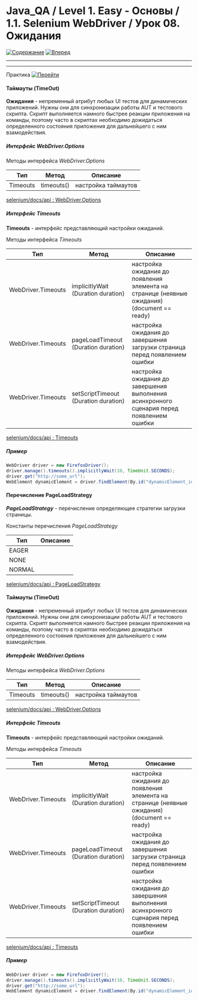 # Java_QA / Level 1. Easy - Основы / 1.1. Selenium WebDriver / Урок 08. Ожидания

[![Содержание](https://img.shields.io/badge/-%D0%A1%D0%BE%D0%B4%D0%B5%D1%80%D0%B6%D0%B0%D0%BD%D0%B8%D0%B5-purple)](README.md)
[![Вперед](https://img.shields.io/badge/-%D0%92%D0%BF%D0%B5%D1%80%D0%B5%D0%B4-brightgreen)](2.%20Практика.md)

***



***

Практика [![Перейти](https://img.shields.io/badge/-%D0%9F%D0%B5%D1%80%D0%B5%D0%B9%D1%82%D0%B8-blue)](2.%20Практика.md)

#### Таймауты (TimeOut)

**Ожидания** - непременный атрибут любых UI тестов для динамических приложений. 
Нужны они для синхронизации работы AUT и тестового скрипта. 
Скрипт выполняется намного быстрее реакции приложения на команды, 
поэтому часто в скриптах необходимо дожидаться определенного состояния приложения для дальнейшего с ним взамодействия.

##### Интерфейс WebDriver.Options

Методы интерфейса *WebDriver.Options*

| Тип      | Метод      | Описание            | 
|----------|------------|---------------------|
| Timeouts | timeouts() | настройка таймаутов |

[selenium/docs/api : WebDriver.Options](https://www.selenium.dev/selenium/docs/api/java/org/openqa/selenium/WebDriver.Options.html)

##### Интерфейс Timeouts

**Timeouts** - интерфейс представляющий настройки ожиданий.

Методы интерфейса *Timeouts*

| Тип                | Метод                               | Описание                                                                                    | 
|--------------------|-------------------------------------|---------------------------------------------------------------------------------------------|
| WebDriver.Timeouts | implicitlyWait​(Duration duration)   | настройка ожидания до появления элемента на странице (неявные ожидания) (document == ready) |
| WebDriver.Timeouts | pageLoadTimeout​(Duration duration)  | настройка ожидания до завершения загрузки страница перед появлением ошибки                  |
| WebDriver.Timeouts | setScriptTimeout​(Duration duration) | настройка ожидания до завершения выполнения асинхронного сценария перед появлением ошибки   |

[selenium/docs/api : Timeouts](https://www.selenium.dev/selenium/docs/api/java/org/openqa/selenium/WebDriver.Timeouts.html)

##### Пример

```java
WebDriver driver = new FirefoxDriver();
driver.manage().timeouts().implicitlyWait(10, TimeUnit.SECONDS);
driver.get("http://some_url");
WebElement dynamicElement = driver.findElement(By.id("dynamicElement_id"));
```

#### Перечисление PageLoadStrategy

***PageLoadStrategy*** - перечисление определяющее стратегии загрузки страницы.

Константы перечисления *PageLoadStrategy*

| Тип    | Описание         | 
|--------|------------------|
| EAGER  |                  |
| NONE   |                  |
| NORMAL |                  |

[selenium/docs/api : PageLoadStrategy](https://www.selenium.dev/selenium/docs/api/java/org/openqa/selenium/PageLoadStrategy.html)


#### Таймауты (TimeOut)

**Ожидания** - непременный атрибут любых UI тестов для динамических приложений. 
Нужны они для синхронизации работы AUT и тестового скрипта. 
Скрипт выполняется намного быстрее реакции приложения на команды, 
поэтому часто в скриптах необходимо дожидаться определенного состояния приложения для дальнейшего с ним взамодействия.

##### Интерфейс WebDriver.Options

Методы интерфейса *WebDriver.Options*

| Тип      | Метод      | Описание            | 
|----------|------------|---------------------|
| Timeouts | timeouts() | настройка таймаутов |

[selenium/docs/api : WebDriver.Options](https://www.selenium.dev/selenium/docs/api/java/org/openqa/selenium/WebDriver.Options.html)

##### Интерфейс Timeouts

**Timeouts** - интерфейс представляющий настройки ожиданий.

Методы интерфейса *Timeouts*

| Тип                | Метод                               | Описание                                                                                    | 
|--------------------|-------------------------------------|---------------------------------------------------------------------------------------------|
| WebDriver.Timeouts | implicitlyWait​(Duration duration)   | настройка ожидания до появления элемента на странице (неявные ожидания) (document == ready) |
| WebDriver.Timeouts | pageLoadTimeout​(Duration duration)  | настройка ожидания до завершения загрузки страница перед появлением ошибки                  |
| WebDriver.Timeouts | setScriptTimeout​(Duration duration) | настройка ожидания до завершения выполнения асинхронного сценария перед появлением ошибки   |

[selenium/docs/api : Timeouts](https://www.selenium.dev/selenium/docs/api/java/org/openqa/selenium/WebDriver.Timeouts.html)

##### Пример

```java
WebDriver driver = new FirefoxDriver();
driver.manage().timeouts().implicitlyWait(10, TimeUnit.SECONDS);
driver.get("http://some_url");
WebElement dynamicElement = driver.findElement(By.id("dynamicElement_id"));
```